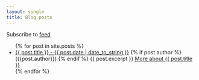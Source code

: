 ```yaml
---
layout: single
title: Blog posts
---
```

Subscribe to [feed](/feed.xml)

<ul>
  {% for post in site.posts %}
    <li>
      <a href="{{site.baseurl}}{{ post.url }}">{{ post.title }} - {{ post.date  | date_to_string }}</a> {% if post.author %} ({{post.author}}) {% endif %}
      {{ post.excerpt }}
      <a href="{{ post.url }}">More about {{ post.title }}</a>
    </li>
  {% endfor %}
</ul>
